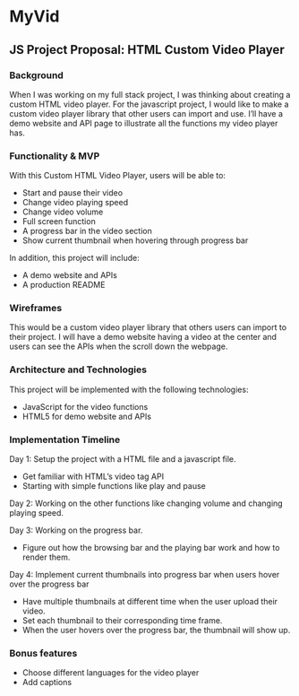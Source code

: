# MyVid

## JS Project Proposal: HTML Custom Video Player

### Background
When I was working on my full stack project, I was thinking about creating a custom HTML video player. For the javascript project, I would like to make a custom video player library that other users can import and use. I’ll have a demo website and API page to illustrate all the functions my video player has.

### Functionality & MVP
With this Custom HTML Video Player, users will be able to:
- Start and pause their video
- Change video playing speed
- Change video volume
- Full screen function
- A progress bar in the video section
- Show current thumbnail when hovering through progress bar

In addition, this project will include:
- A demo website and APIs
- A production README

### Wireframes
This would be a custom video player library that others users can import to their project. I will have a demo website having a video at the center and users can see the APIs when the scroll down the webpage.

### Architecture and Technologies
This project will be implemented with the following technologies:
- JavaScript for the video functions
- HTML5 for demo website and APIs

### Implementation Timeline
Day 1: Setup the project with a HTML file and a javascript file.
- Get familiar with HTML’s video tag API 
- Starting with simple functions like play and pause

Day 2: Working on the other functions like changing volume and changing playing speed.

Day 3: Working on the progress bar.
- Figure out how the browsing bar and the playing bar work and how to render them.

Day 4: Implement current thumbnails into progress bar when users hover over the progress bar
- Have multiple thumbnails at different time when the user upload their video.
- Set each thumbnail to their corresponding time frame.
- When the user hovers over the progress bar, the thumbnail will show up.

### Bonus features
- Choose different languages for the video player
- Add captions
